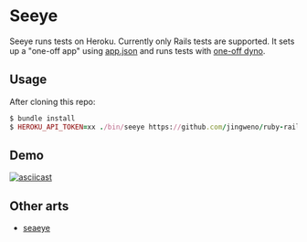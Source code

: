 # Seeye

Seeye runs tests on Heroku. Currently only Rails tests are supported.
It sets up a "one-off app" using [app.json](https://devcenter.heroku.com/articles/app-json-schema) and runs tests with [one-off dyno](https://devcenter.heroku.com/articles/one-off-dynos).

## Usage

After cloning this repo:

```ruby
$ bundle install
$ HEROKU_API_TOKEN=xx ./bin/seeye https://github.com/jingweno/ruby-rails-sample/tarball/master/ # make sure it has app.json
```

## Demo

[![asciicast](https://asciinema.org/a/29432.png)](https://asciinema.org/a/29432)

## Other arts

* [seaeye](https://github.com/geemus/seaeye)
